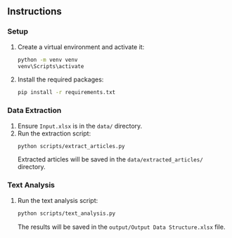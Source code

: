 
## Instructions

### Setup
1. Create a virtual environment and activate it:
    ```bash
    python -m venv venv
    venv\Scripts\activate
    ```
2. Install the required packages:
    ```bash
    pip install -r requirements.txt
    ```

### Data Extraction
1. Ensure `Input.xlsx` is in the `data/` directory.
2. Run the extraction script:
    ```bash
    python scripts/extract_articles.py
    ```
   Extracted articles will be saved in the `data/extracted_articles/` directory.

### Text Analysis
1. Run the text analysis script:
    ```bash
    python scripts/text_analysis.py
    ```
   The results will be saved in the `output/Output Data Structure.xlsx` file.
